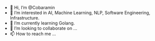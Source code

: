 - 👋 Hi, I’m @Cobaramin
- 👀 I’m interested in AI, Machine Learning, NLP, Software Engineering, Infrastructure.
- 🌱 I’m currently learning Golang.
- 💞️ I’m looking to collaborate on ...
- 📫 How to reach me ...

<!---
Cobaramin/Cobaramin is a ✨ special ✨ repository because its `README.md` (this file) appears on your GitHub profile.
You can click the Preview link to take a look at your changes.
--->
